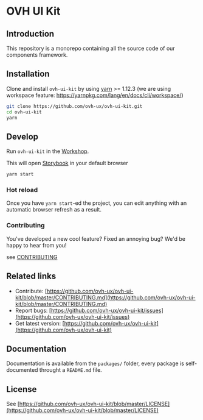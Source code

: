 # OVH UI Kit

## Introduction

This repository is a monorepo containing all the source code of our components framework.

## Installation

Clone and install `ovh-ui-kit` by using [yarn](https://yarnpkg.com) >= 1.12.3 (we are using workspace feature: https://yarnpkg.com/lang/en/docs/cli/workspace/)

```bash
git clone https://github.com/ovh-ux/ovh-ui-kit.git
cd ovh-ui-kit
yarn
```

## Develop

Run `ovh-ui-kit` in the [Workshop](./packages/apps/workshop).

This will open [Storybook](https://storybook.js.org/) in your default browser

```bash
yarn start
```

### Hot reload

Once you have `yarn start`-ed the project, you can edit anything with an automatic browser refresh as a result.

### Contributing

You've developed a new cool feature? Fixed an annoying bug? We'd be happy
to hear from you!

see [CONTRIBUTING](https://github.com/ovh-ux/ovh-ui-kit/blob/master/CONTRIBUTING.md)

## Related links

 * Contribute: [https://github.com/ovh-ux/ovh-ui-kit/blob/master/CONTRIBUTING.md](https://github.com/ovh-ux/ovh-ui-kit/blob/master/CONTRIBUTING.md)
 * Report bugs: [https://github.com/ovh-ux/ovh-ui-kit/issues](https://github.com/ovh-ux/ovh-ui-kit/issues)
 * Get latest version: [https://github.com/ovh-ux/ovh-ui-kit](https://github.com/ovh-ux/ovh-ui-kit)

## Documentation

Documentation is available from the `packages/` folder, every package is self-documented throught a `README.md` file.

## License

See [https://github.com/ovh-ux/ovh-ui-kit/blob/master/LICENSE](https://github.com/ovh-ux/ovh-ui-kit/blob/master/LICENSE)
